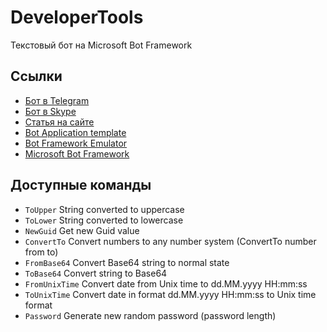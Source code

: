 # DeveloperTools
Текстовый бот на Microsoft Bot Framework

## Ссылки

* [Бот в Telegram](https://telegram.me/DeveloperTools_Bot)
* [Бот в Skype](https://join.skype.com/bot/d7c94731-7603-4f37-934a-9929e02897e9)
* [Статья на сайте](http://flash2048.com/post/create-bot-for-skype)
* [Bot Application template](http://aka.ms/bf-bc-vstemplate)
* [Bot Framework Emulator](http://download.botframework.com/botconnector/tools/emulator/publish.htm)
* [Microsoft Bot Framework](https://dev.botframework.com)

## Доступные команды
* `ToUpper` String converted to uppercase
* `ToLower` String converted to lowercase
* `NewGuid` Get new Guid value
* `ConvertTo` Сonvert numbers to any number system (ConvertTo number from to)
* `FromBase64` Convert Base64 string to normal state
* `ToBase64` Convert string to Base64
* `FromUnixTime` Сonvert date from Unix time to dd.MM.yyyy HH:mm:ss
* `ToUnixTime` Сonvert date in format dd.MM.yyyy HH:mm:ss to Unix time format
* `Password` Generate new random password (password length)
